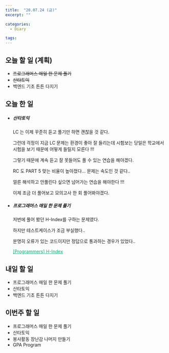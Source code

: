 ```yaml
---
title:  "20.07.24 (금)"
excerpt: ""

categories:
  - Diary

tags:
---
```


## 오늘 할 일 (계획)

- ~~프로그래머스 매일 한 문제 풀기~~
- ~~산타토익~~
- 백엔드 기초 튼튼 다지기

## 오늘 한 일

- ##### 산타토익

  LC 는 이제 꾸준히 듣고 풀기만 하면 괜찮을 것 같다.

  그런데 걱정이 지금 LC 문제는 환경이 좋아 잘 들리는데 시험보는 당일은 학교에서 시험을 보기 때문에 어떻게 들릴지 모른다 !!!

  그렇기 때문에 계속 듣고 잘 못들어도 풀 수 있는 연습을 해야겠다.

  RC 도 PART 5 맞는 비율이 높아졌다... 문제는 속도인 것 같다..

  얼른 해석하고 안풀린다 싶으면 넘어가는 연습을 해야한다 !!!

  이제 조금 더 풀어보고 모의고사 한 회 풀어봐야겠다.

- ##### 프로그래머스 매일 한 문제 풀기

  저번에 풀어 봤던 H-Index를 구하는 문제였다.

  하지만 테스트케이스가 조금 부실했다..

  분명히 오류가 있는 코드이지만 정답으로 통과하는 경우가 있었다..

  <a href="https://nam-ki-bok.github.io/quiz/Quiz_HIndex/" style="color:#0FA678">[Programmers] H-Index</a>


## 내일 할 일

- 프로그래머스 매일 한 문제 풀기
- 산타토익
- 백엔드 기초 튼튼 다지기

## 이번주 할 일

- 프로그래머스 매일 한 문제 풀기
- 산타토익
- 봉사활동 장난감 나머지 만들기
- GPA Program
